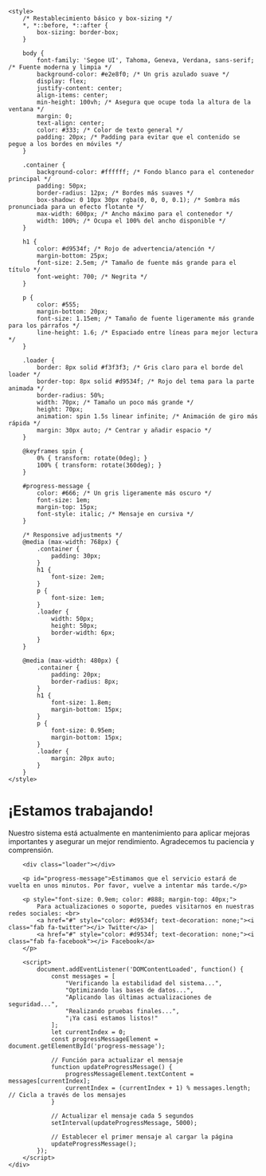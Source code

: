 <html lang="es">
<head>
    <meta charset="UTF-8">
    <meta name="viewport" content="width=device-width, initial-scale=1.0">
    <title>Mantenimiento del Sistema</title>
    <link href="https://cdn.jsdelivr.net/npm/bootstrap@5.3.0/dist/css/bootstrap.min.css" rel="stylesheet">
    <link href="https://cdnjs.cloudflare.com/ajax/libs/font-awesome/6.0.0/css/all.min.css" rel="stylesheet">

    <style>
        /* Restablecimiento básico y box-sizing */
        *, *::before, *::after {
            box-sizing: border-box;
        }

        body {
            font-family: 'Segoe UI', Tahoma, Geneva, Verdana, sans-serif; /* Fuente moderna y limpia */
            background-color: #e2e8f0; /* Un gris azulado suave */
            display: flex;
            justify-content: center;
            align-items: center;
            min-height: 100vh; /* Asegura que ocupe toda la altura de la ventana */
            margin: 0;
            text-align: center;
            color: #333; /* Color de texto general */
            padding: 20px; /* Padding para evitar que el contenido se pegue a los bordes en móviles */
        }

        .container {
            background-color: #ffffff; /* Fondo blanco para el contenedor principal */
            padding: 50px;
            border-radius: 12px; /* Bordes más suaves */
            box-shadow: 0 10px 30px rgba(0, 0, 0, 0.1); /* Sombra más pronunciada para un efecto flotante */
            max-width: 600px; /* Ancho máximo para el contenedor */
            width: 100%; /* Ocupa el 100% del ancho disponible */
        }

        h1 {
            color: #d9534f; /* Rojo de advertencia/atención */
            margin-bottom: 25px;
            font-size: 2.5em; /* Tamaño de fuente más grande para el título */
            font-weight: 700; /* Negrita */
        }

        p {
            color: #555;
            margin-bottom: 20px;
            font-size: 1.15em; /* Tamaño de fuente ligeramente más grande para los párrafos */
            line-height: 1.6; /* Espaciado entre líneas para mejor lectura */
        }

        .loader {
            border: 8px solid #f3f3f3; /* Gris claro para el borde del loader */
            border-top: 8px solid #d9534f; /* Rojo del tema para la parte animada */
            border-radius: 50%;
            width: 70px; /* Tamaño un poco más grande */
            height: 70px;
            animation: spin 1.5s linear infinite; /* Animación de giro más rápida */
            margin: 30px auto; /* Centrar y añadir espacio */
        }

        @keyframes spin {
            0% { transform: rotate(0deg); }
            100% { transform: rotate(360deg); }
        }

        #progress-message {
            color: #666; /* Un gris ligeramente más oscuro */
            font-size: 1em;
            margin-top: 15px;
            font-style: italic; /* Mensaje en cursiva */
        }

        /* Responsive adjustments */
        @media (max-width: 768px) {
            .container {
                padding: 30px;
            }
            h1 {
                font-size: 2em;
            }
            p {
                font-size: 1em;
            }
            .loader {
                width: 50px;
                height: 50px;
                border-width: 6px;
            }
        }

        @media (max-width: 480px) {
            .container {
                padding: 20px;
                border-radius: 8px;
            }
            h1 {
                font-size: 1.8em;
                margin-bottom: 15px;
            }
            p {
                font-size: 0.95em;
                margin-bottom: 15px;
            }
            .loader {
                margin: 20px auto;
            }
        }
    </style>
</head>
<body>
    <div class="container">
        <h1>¡Estamos trabajando!</h1>
        <p>Nuestro sistema está actualmente en mantenimiento para aplicar mejoras importantes y asegurar un mejor rendimiento. Agradecemos tu paciencia y comprensión.</p>
        
        <div class="loader"></div>
        
        <p id="progress-message">Estimamos que el servicio estará de vuelta en unos minutos. Por favor, vuelve a intentar más tarde.</p>
        
        <p style="font-size: 0.9em; color: #888; margin-top: 40px;">
            Para actualizaciones o soporte, puedes visitarnos en nuestras redes sociales: <br>
            <a href="#" style="color: #d9534f; text-decoration: none;"><i class="fab fa-twitter"></i> Twitter</a> | 
            <a href="#" style="color: #d9534f; text-decoration: none;"><i class="fab fa-facebook"></i> Facebook</a>
        </p>

        <script>
            document.addEventListener('DOMContentLoaded', function() {
                const messages = [
                    "Verificando la estabilidad del sistema...",
                    "Optimizando las bases de datos...",
                    "Aplicando las últimas actualizaciones de seguridad...",
                    "Realizando pruebas finales...",
                    "¡Ya casi estamos listos!"
                ];
                let currentIndex = 0;
                const progressMessageElement = document.getElementById('progress-message');

                // Función para actualizar el mensaje
                function updateProgressMessage() {
                    progressMessageElement.textContent = messages[currentIndex];
                    currentIndex = (currentIndex + 1) % messages.length; // Cicla a través de los mensajes
                }

                // Actualizar el mensaje cada 5 segundos
                setInterval(updateProgressMessage, 5000);

                // Establecer el primer mensaje al cargar la página
                updateProgressMessage(); 
            });
        </script>
    </div>
</body>
</html>
